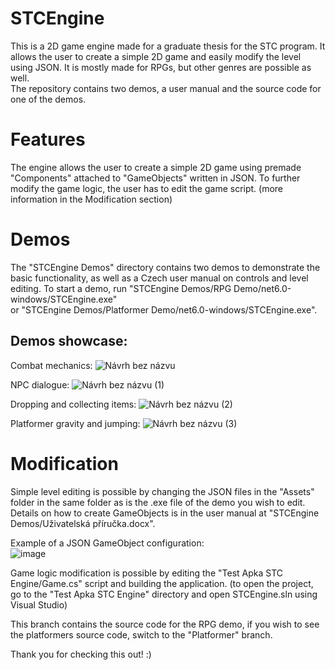 # STCEngine
This is a 2D game engine made for a graduate thesis for the STC program. It allows the user to create a simple 2D game and easily modify the level using JSON. It is mostly made for RPGs, but other genres are possible as well.  
The repository contains two demos, a user manual and the source code for one of the demos.
# Features
The engine allows the user to create a simple 2D game using premade "Components" attached to "GameObjects" written in JSON. To further modify the game logic, the user has to edit the game script. (more information in the Modification section)
# Demos
The "STCEngine Demos" directory contains two demos to demonstrate the basic functionality, as well as a Czech user manual on controls and level editing.
To start a demo, run "STCEngine Demos/RPG Demo/net6.0-windows/STCEngine.exe"  
or "STCEngine Demos/Platformer Demo/net6.0-windows/STCEngine.exe".
## Demos showcase:
Combat mechanics: 
![Návrh bez názvu](https://github.com/StudentTraineeCenter/STCEngine/assets/146582539/b72f9621-d09f-4d60-92e2-396d92df3754)
  
NPC dialogue:
![Návrh bez názvu (1)](https://github.com/StudentTraineeCenter/STCEngine/assets/146582539/4375507a-888b-443f-ac52-025ca5dbeda3)
  
Dropping and collecting items:
![Návrh bez názvu (2)](https://github.com/StudentTraineeCenter/STCEngine/assets/146582539/081d81aa-942f-4328-bec2-61786a95e3c9)
  
Platformer gravity and jumping:
![Návrh bez názvu (3)](https://github.com/StudentTraineeCenter/STCEngine/assets/146582539/8e00998f-8737-43da-8b5a-52fd0fdc9b15)


# Modification
Simple level editing is possible by changing the JSON files in the "Assets" folder in the same folder as is the .exe file of the demo you wish to edit. Details on how to create GameObjects is in the user manual at "STCEngine Demos/Uživatelská příručka.docx".  
  
Example of a JSON GameObject configuration:  
![image](https://github.com/StudentTraineeCenter/STCEngine/assets/146582539/5188959a-f96a-48e9-aa0c-386f364a3e90)

Game logic modification is possible by editing the "Test Apka STC Engine/Game.cs" script and building the application. (to open the project, go to the "Test Apka STC Engine" directory and open STCEngine.sln using Visual Studio) 

This branch contains the source code for the RPG demo, if you wish to see the platformers source code, switch to the "Platformer" branch.

Thank you for checking this out! :)
